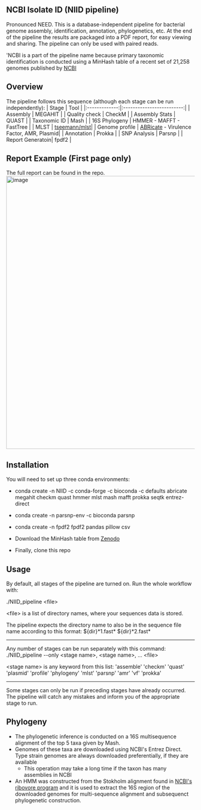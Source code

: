 ## NCBI Isolate ID (NIID pipeline)
Pronounced NEED. This is a database-independent pipeline for bacterial genome assembly, identification, annotation, phylogenetics, etc. At the end of the pipeline the results are packaged into a PDF report, for easy viewing and sharing. The pipeline can only be used with paired reads.

'NCBI is a part of the pipeline name because primary taxonomic identification is conducted using a MinHash table of a recent set of 21,258 genomes published by [NCBI](https://ncbiinsights.ncbi.nlm.nih.gov/2025/01/14/updated-bacterial-and-archaeal-reference-genome-collection-2/)

## Overview
The pipeline follows this sequence (although each stage can be run independently):
| Stage        | Tool                       |
|:-------------:|:-------------------------:|
| Assembly       | MEGAHIT                  |
| Quality check  | CheckM                   |
| Assembly Stats | QUAST                    |
| Taxonomic ID   | Mash                     |
| 16S Phylogeny  | HMMER - MAFFT - FastTree |
| MLST           | [tseemann/mlst](https://github.com/tseemann/mlst/tree/master)|
| Genome profile | [ABRicate](https://github.com/tseemann/abricate) - Virulence Factor, AMR, Plasmid|
| Annotation     | Prokka |
| SNP Analysis   | Parsnp |
| Report Generatoin| fpdf2 |

## Report Example (First page only)
The full report can be found in the repo.
<img width="763" height="727" alt="image" src="https://github.com/user-attachments/assets/24f135d5-0516-43e1-8a30-6dcdcdb80866" />



## Installation
You will need to set up three conda environments:

- conda create -n NIID -c conda-forge -c bioconda -c defaults abricate megahit checkm quast hmmer mlst mash mafft prokka seqtk entrez-direct

- conda create -n parsnp-env -c bioconda parsnp

- conda create -n fpdf2 fpdf2 pandas pillow csv

- Download the MinHash table from [Zenodo](https://zenodo.org/records/15871983)

- Finally, clone this repo

## Usage
By default, all stages of the pipeline are turned on. Run the whole workflow with:

./NIID_pipeline \<file\>

\<file\> is a list of directory names, where your sequences data is stored.

The pipeline expects the directory name to also be in the sequence file name according to this format: ${dir}\*1.fast\* ${dir}\*2.fast\*

---

Any number of stages can be run separately with this command:
./NIID_pipeline --only \<stage name\>, \<stage name\>, ... \<file\>

\<stage name\> is any keyword from this list: 'assemble' 'checkm' 'quast' 'plasmid' 'profile' 'phylogeny' 'mlst' 'parsnp' 'amr' 'vf' 'prokka'

---

Some stages can only be run if preceding stages have already occurred. The pipeline will catch any mistakes and inform you of the appropriate stage to run.

## Phylogeny
- The phylogenetic inference is conducted on a 16S multisequence alignment of the top 5 taxa given by Mash.
- Genomes of these taxa are downloaded using NCBI's Entrez Direct. Type strain genomes are always downloaded preferentially, if they are available
  - This operation may take a long time if the taxon has many assemblies in NCBI
- An HMM was constructed from the Stokholm alignment found in [NCBI's ribovore program](https://github.com/ncbi/ribovore) and it is used to extract the 16S region of the downloaded genomes for multi-sequence alignment and subsequenct phylogenetic construction.


